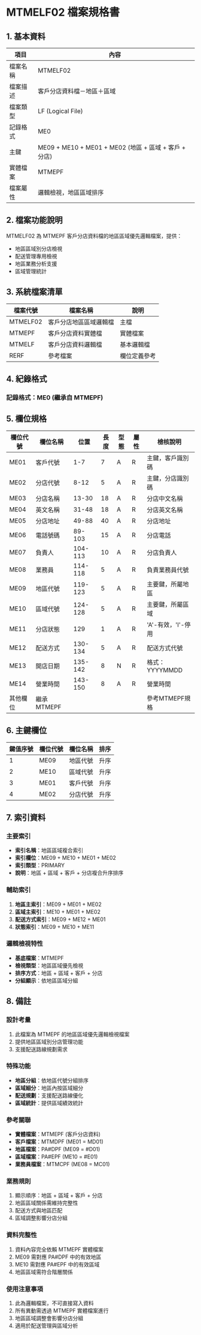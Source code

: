 # MTMELF02 檔案規格書

## 1. 基本資料

| 項目 | 內容 |
|------|------|
| 檔案名稱 | MTMELF02 |
| 檔案描述 | 客戶分店資料檔－地區＋區域 |
| 檔案類型 | LF (Logical File) |
| 記錄格式 | ME0 |
| 主鍵 | ME09 + ME10 + ME01 + ME02 (地區 + 區域 + 客戶 + 分店) |
| 實體檔案 | MTMEPF |
| 檔案屬性 | 邏輯檢視，地區區域排序 |

## 2. 檔案功能說明

MTMELF02 為 MTMEPF 客戶分店資料檔的地區區域優先邏輯檔案，提供：
- 地區區域別分店檢視
- 配送管理專用檢視
- 地區業務分析支援
- 區域管理統計

## 3. 系統檔案清單

| 檔案代號 | 檔案名稱 | 說明 |
|----------|----------|------|
| MTMELF02 | 客戶分店地區區域邏輯檔 | 主檔 |
| MTMEPF | 客戶分店資料實體檔 | 實體檔案 |
| MTMELF | 客戶分店資料邏輯檔 | 基本邏輯檔 |
| RERF | 參考檔案 | 欄位定義參考 |

## 4. 紀錄格式

### 記錄格式：ME0 (繼承自 MTMEPF)

## 5. 欄位規格

| 欄位代號 | 欄位名稱 | 位置 | 長度 | 型態 | 屬性 | 檢核說明 |
|----------|----------|------|------|------|------|----------|
| ME01 | 客戶代號 | 1-7 | 7 | A | R | 主鍵，客戶識別碼 |
| ME02 | 分店代號 | 8-12 | 5 | A | R | 主鍵，分店識別碼 |
| ME03 | 分店名稱 | 13-30 | 18 | A | R | 分店中文名稱 |
| ME04 | 英文名稱 | 31-48 | 18 | A | R | 分店英文名稱 |
| ME05 | 分店地址 | 49-88 | 40 | A | R | 分店地址 |
| ME06 | 電話號碼 | 89-103 | 15 | A | R | 分店電話 |
| ME07 | 負責人 | 104-113 | 10 | A | R | 分店負責人 |
| ME08 | 業務員 | 114-118 | 5 | A | R | 負責業務員代號 |
| ME09 | 地區代號 | 119-123 | 5 | A | R | 主要鍵，所屬地區 |
| ME10 | 區域代號 | 124-128 | 5 | A | R | 主要鍵，所屬區域 |
| ME11 | 分店狀態 | 129 | 1 | A | R | 'A'-有效，'I'-停用 |
| ME12 | 配送方式 | 130-134 | 5 | A | R | 配送方式代號 |
| ME13 | 開店日期 | 135-142 | 8 | N | R | 格式：YYYYMMDD |
| ME14 | 營業時間 | 143-150 | 8 | A | R | 營業時間 |
| 其他欄位 | 繼承MTMEPF | | | | | 參考MTMEPF規格 |

## 6. 主鍵欄位

| 鍵值序號 | 欄位代號 | 欄位名稱 | 排序 |
|----------|----------|----------|------|
| 1 | ME09 | 地區代號 | 升序 |
| 2 | ME10 | 區域代號 | 升序 |
| 3 | ME01 | 客戶代號 | 升序 |
| 4 | ME02 | 分店代號 | 升序 |

## 7. 索引資料

### 主要索引
- **索引名稱**：地區區域複合索引
- **索引欄位**：ME09 + ME10 + ME01 + ME02
- **索引類型**：PRIMARY
- **說明**：地區 + 區域 + 客戶 + 分店複合升序排序

### 輔助索引
1. **地區主索引**：ME09 + ME01 + ME02
2. **區域主索引**：ME10 + ME01 + ME02
3. **配送方式索引**：ME09 + ME12 + ME01
4. **狀態索引**：ME09 + ME10 + ME11

### 邏輯檢視特性
- **基底檔案**：MTMEPF
- **檢視類型**：地區區域優先檢視
- **排序方式**：地區 + 區域 + 客戶 + 分店
- **分組顯示**：依地區區域分組

## 8. 備註

### 設計考量
1. 此檔案為 MTMEPF 的地區區域優先邏輯檢視檔案
2. 提供地區區域別分店管理功能
3. 支援配送路線規劃需求

### 特殊功能
- **地區分組**：依地區代號分組排序
- **區域細分**：地區內按區域細分
- **配送規劃**：支援配送路線優化
- **區域統計**：提供區域績效統計

### 參考關聯
- **實體檔案**：MTMEPF (客戶分店資料)
- **客戶檔案**：MTMDPF (ME01 = MD01)
- **地區檔案**：PA#DPF (ME09 = #D01)
- **區域檔案**：PA#EPF (ME10 = #E01)
- **業務員檔案**：MTMCPF (ME08 = MC01)

### 業務規則
1. 顯示順序：地區 + 區域 + 客戶 + 分店
2. 地區區域關係需維持完整性
3. 配送方式與地區匹配
4. 區域調整影響分店分組

### 資料完整性
1. 資料內容完全依賴 MTMEPF 實體檔案
2. ME09 需對應 PA#DPF 中的有效地區
3. ME10 需對應 PA#EPF 中的有效區域
4. 地區區域需符合階層關係

### 使用注意事項
1. 此為邏輯檔案，不可直接寫入資料
2. 所有異動需透過 MTMEPF 實體檔案進行
3. 地區區域調整會影響分店分組
4. 適用於配送管理與區域分析 